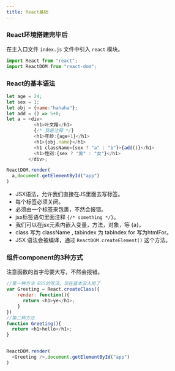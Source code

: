 ```yaml
---
title: React基础
---
```


### React环境搭建完毕后
在主入口文件 `index.js` 文件中引入 `react` 模块。

```js
import React from "react";
import ReactDOM from "react-dom";
```

### React的基本语法

```js
let age = 24;
let sex = 1;
let obj = {name:"hahaha"};
let add = () => 5+8;
let a = <div>
          <h1>叶文翔</h1>
          {/* 我是注释 */}
          <h1>年龄:{age+1}</h1>
          <h1>{obj.name}</h1>
          <h1 className={sex ? "a" : "b"}>{add()}</h1>
          <h1>性别:{sex ? "男" : "女"}</h1>
        </div>;

ReactDOM.render(
  a,document.getElementById("app")
)

```
- JSX语法，允许我们直接在JS里面去写标签。
- 每个标签必须关闭。
- 必须由一个标签来包裹，不然会报错。
- jsx标签语句里面注释 `{/* something */}`。
- 我们可以在jsx元素内嵌入变量，方法，对象，等 {a}。
- class 写为 className , tabindex 为 tabIndex for 写为htmlFor。
- JSX 语法会被编译，通过 `ReactDOM.createElement()` 这个方法。

### 组件component的3种方式
注意函数的首字母要大写，不然会报错。

```js
//第一种方法 ES5的写法，现在基本没人用了
var Greeting = React.createClass({
    render: function(){
      return <h1>ye</h1>;
    }
})
//第二种方法
function Greeting(){
  return <h1>hello</h1>;
}


ReactDOM.render(
  <Greeting />,document.getElementById("app")
)
```
